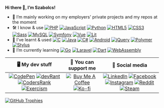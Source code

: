 **Hi there :wave:, I’m Szabolcs!**

- :telescope: I’m mainly working on my employers' private projects and my repos at the moment
- :hammer_and_wrench: I know & use
[![PHP](https://img.shields.io/badge/-black?logo=php&logoColor=777bB4)](https://www.php.net)
[![JavaScript](https://img.shields.io/badge/-black?logo=javascript&logoColor=f7df1e)](https://developer.mozilla.org/en-US/docs/Web/javascript)
[![Python](https://img.shields.io/badge/-black?logo=python&logoColor=3776ab)](https://www.python.org)
[![HTML5](https://img.shields.io/badge/-black?logo=html5&logoColor=e34f26)](https://developer.mozilla.org/en-US/docs/Web/HTML)
[![CSS3](https://img.shields.io/badge/-black?logo=css3&logoColor=1572b6)](https://developer.mozilla.org/en-US/docs/Web/CSS)
[![Sass](https://img.shields.io/badge/-black?logo=sass&logoColor=cc6699)](https://sass-lang.com)
[![MySQL](https://img.shields.io/badge/-black?logo=mysql&logoColor=4479a1)](https://www.mysql.com)
[![Symfony](https://img.shields.io/badge/-black?logo=symfony&logoColor=white)](https://symfony.com)
[![Vue](https://img.shields.io/badge/-black?logo=vue.js&logoColor=4fc08d)](https://vuejs.org)
[![Lit](https://img.shields.io/badge/-black?logo=lit&logoColor=5865f2)](https://lit.dev)
- :thought_balloon: I've learnt & used
[![C](https://img.shields.io/badge/-black?logo=c&logoColor=a8b9cc)](https://en.wikipedia.org/wiki/C_(programming_language))
[![Java](https://img.shields.io/badge/Java-black)](https://www.java.com)
[![C#](https://img.shields.io/badge/-black?logo=csharp&logoColor=512bd4)](https://learn.microsoft.com/en-us/dotnet/csharp)
[![Android](https://img.shields.io/badge/-black?logo=android&logoColor=3ddc84)](https://www.android.com)
[![jQuery](https://img.shields.io/badge/-black?logo=jquery&logoColor=0769ad)](https://jquery.com)
[![Polymer](https://img.shields.io/badge/-black?logo=polymer-project&logoColor=ff4470)](https://polymer-library.polymer-project.org)
[![Stylus](https://img.shields.io/badge/-black?logo=stylus&logoColor=white)](https://stylus-lang.com)
- :seedling: I’m currently learning
[![Go](https://img.shields.io/badge/-black?logo=go&logoColor=00add8)](https://go.dev)
[![Laravel](https://img.shields.io/badge/-black?logo=laravel&logoColor=f55247)](https://laravel.com)
[![Dart](https://img.shields.io/badge/-black?logo=dart&logoColor=0175c2)](https://dart.dev)
[![WebAssembly](https://img.shields.io/badge/-black?logo=webassembly&logoColor=654ff0)](https://webassembly.org)

| :desktop_computer: My dev stuff | :money_with_wings: You can support me | :busts_in_silhouette: Social media |
|:-:|:-:|:-:|
| [![CodePen](https://img.shields.io/badge/-black?logo=codepen&logoColor=white)](https://codepen.io/sbolch) [![devRant](https://img.shields.io/badge/-black?logo=devrant&logoColor=f99a66)](https://devrant.com/users/arnyek) [![CodersRank](https://img.shields.io/badge/-black?logo=codersrank&logoColor=67a4ac)](https://profile.codersrank.io/user/sbolch) [![Exercism](https://img.shields.io/badge/-black?logo=exercism&logoColor=604fcd)](https://exercism.org/profiles/sbolch) | [![Buy Me A Coffee](https://img.shields.io/badge/-black?logo=buy-me-a-coffee&logoColor=ffdd00)](https://www.buymeacoffee.com/arnyek) [![Ko-fi](https://img.shields.io/badge/-black?logo=ko-fi&logoColor=f16061)](https://ko-fi.com/arnyek) | [![LinkedIn](https://img.shields.io/badge/-black?logo=linkedin&logoColor=0077b5)](https://www.linkedin.com/in/suranyi91) [![Facebook](https://img.shields.io/badge/-black?logo=facebook&logoColor=1877f2)](https://www.facebook.com/1arnyek) [![Instagram](https://img.shields.io/badge/-black?logo=instagram&logoColor=e4405f)](https://www.instagram.com/1arnyek) [![Reddit](https://img.shields.io/badge/-black?logo=reddit&logoColor=ff4500)](https://www.reddit.com/user/1arnyek) [![Steam](https://img.shields.io/badge/-black?logo=steam&logoColor=white)](https://steamcommunity.com/id/1arnyek) |

[![GitHub Trophies](https://github-profile-trophy.vercel.app/?username=sbolch&theme=onedark&no-bg=true&no-frame=true&rank=SECRET,SSS,SS,S,AAA,AA,A)](https://github.com/ryo-ma/github-profile-trophy)
